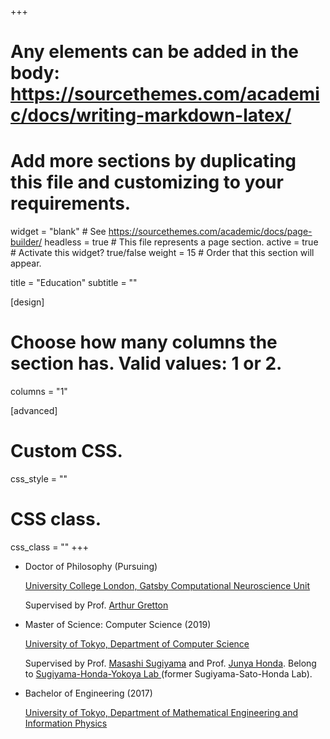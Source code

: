 +++
# Any elements can be added in the body: https://sourcethemes.com/academic/docs/writing-markdown-latex/
# Add more sections by duplicating this file and customizing to your requirements.

widget = "blank"  # See https://sourcethemes.com/academic/docs/page-builder/
headless = true  # This file represents a page section.
active = true  # Activate this widget? true/false
weight = 15  # Order that this section will appear.

title = "Education"
subtitle = ""

[design]
  # Choose how many columns the section has. Valid values: 1 or 2.
  columns = "1"


[advanced]
 # Custom CSS. 
 css_style = ""
 
 # CSS class.
 css_class = ""
+++


<ul class="ul-edu fa-ul">
    <li>
    <i class="fa-li fas fa-graduation-cap"></i>
    <div class="description">
        <p class="course">Doctor of Philosophy (Pursuing)</p>
        <p class="institution"> <a href="https://www.gatsby.ucl.ac.uk/"> University College London, Gatsby Computational Neuroscience Unit </a> </p>
        <p class="detail"> Supervised by Prof. <a href="http://www.gatsby.ucl.ac.uk/~gretton/"> Arthur Gretton </a> </p>
    </div>
    </li>
    <li>
    <i class="fa-li fas fa-graduation-cap"></i>
    <div class="description">
        <p class="course">Master of Science: Computer Science (2019)</p>
        <p class="institution"> <a href="https://www.is.s.u-tokyo.ac.jp/english/">University of Tokyo, Department of Computer Science </a> </p>
        <p class="detail"> Supervised by Prof. <a href="http://www.ms.k.u-tokyo.ac.jp/sugi/index.html"> Masashi Sugiyama</a> and Prof. <a href="http://www.ms.k.u-tokyo.ac.jp/honda/index_e.html">Junya Honda</a>. Belong to <a href="http://www.ms.k.u-tokyo.ac.jp/"> Sugiyama-Honda-Yokoya Lab  </a> (former Sugiyama-Sato-Honda Lab).</p>
    </div>
    </li>
    <li>
    <i class="fa-li fas fa-graduation-cap"></i>
    <div class="description">
        <p class="course">Bachelor of Engineering (2017)</p>
        <p class="institution"> <a href="https://www.keisu.t.u-tokyo.ac.jp/en/index/"> University of Tokyo, Department of Mathematical Engineering and Information Physics</a> </p>
    </div>
    </li>
</ul>

